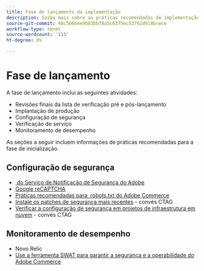 ```yaml
---
title: Fase de lançamento da implementação
description: Saiba mais sobre as práticas recomendadas de implementação para a fase de lançamento de projetos do Adobe Commerce.
source-git-commit: 48c5666ee9b83bbf8a5c6375ec53762d918bcece
workflow-type: tm+mt
source-wordcount: '113'
ht-degree: 0%

---
```



# Fase de lançamento

A fase de lançamento inclui as seguintes atividades:

- Revisões finais da lista de verificação pré e pós-lançamento
- Implantação de produção
- Configuração de segurança
- Verificação de serviço
- Monitoramento de desempenho

As seções a seguir incluem informações de práticas recomendadas para a fase de inicialização.

## Configuração de segurança

- [&#x200B; do Serviço de Notificação de Segurança do Adobe](security-notification-service.md)
- [Google reCAPTCHA](https://docs.magento.com/user-guide/stores/security-google-recaptcha.html)
- [Práticas recomendadas para &#x200B; robots.txt do Adobe Commerce](robots-txt.md)
- [Instale os patches de segurança mais recentes](https://helpx.adobe.com/security/products/magento/apsb22-12.html) - convés CTAG
- [Verificar a configuração de segurança em projetos de infraestrutura em nuvem](https://devdocs.magento.com/cloud/live/site-launch-checklist.html#security-configuration) - convés CTAG

## Monitoramento de desempenho

- Novo Relic
- [Use a ferramenta SWAT para garantir a segurança e a operabilidade do Adobe Commerce](../../../tools/site-wide-analysis-tool/intro.md#integrations-with-other-adobe-commerce-support-tools)
